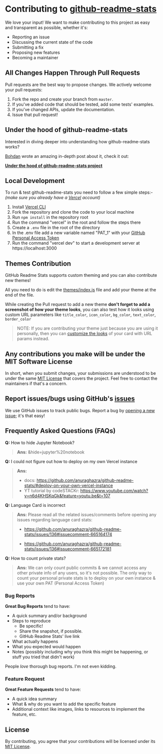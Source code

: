 # Contributing to [github-readme-stats](https://github.com/anuraghazra/github-readme-stats)

We love your input! We want to make contributing to this project as easy and transparent as possible, whether it's:

- Reporting an issue
- Discussing the current state of the code
- Submitting a fix
- Proposing new features
- Becoming a maintainer

## All Changes Happen Through Pull Requests

Pull requests are the best way to propose changes. We actively welcome your pull requests:

1. Fork the repo and create your branch from `master`.
1. If you've added code that should be tested, add some tests' examples.
1. If you've changed APIs, update the documentation.
1. Issue that pull request!

## Under the hood of github-readme-stats

Interested in diving deeper into understanding how github-readme-stats works?   

[Bohdan](https://github.com/Bogdan-Lyashenko) wrote an amazing in-depth post about it, check it out:

**[Under the hood of github-readme-stats project](https://codecrumbs.io/library/github-readme-stats)**


## Local Development

To run & test github-readme-stats you need to follow a few simple steps:-
_(make sure you already have a [Vercel](https://vercel.com/) account)_

1. Install [Vercel CLI](https://vercel.com/download)
1. Fork the repository and clone the code to your local machine
1. Run `npm install` in the repository root
1. Run the command "vercel" in the root and follow the steps there
1. Create a `.env` file in the root of the directory
1. In the .env file add a new variable named "PAT_1" with your [GitHub Personal Access Token](https://docs.github.com/en/github/authenticating-to-github/creating-a-personal-access-token)
1. Run the command "vercel dev" to start a development server at https://localhost:3000

## Themes Contribution

GitHub Readme Stats supports custom theming and you can also contribute new themes!

All you need to do is edit the [themes/index.js](./themes/index.js) file and add your theme at the end of the file.

While creating the Pull request to add a new theme **don't forget to add a screenshot of how your theme looks**, you can also test how it looks using custom URL parameters like `title_color`, `icon_color`, `bg_color`, `text_color`, `border_color`

> NOTE: If you are contributing your theme just because you are using it personally, then you can [customize the looks](./readme.md#customization) of your card with URL params instead.

## Any contributions you make will be under the MIT Software License

In short, when you submit changes, your submissions are understood to be under the same [MIT License](http://choosealicense.com/licenses/mit/) that covers the project. Feel free to contact the maintainers if that's a concern.

## Report issues/bugs using GitHub's [issues](https://github.com/anuraghazra/github-readme-stats/issues)

We use GitHub issues to track public bugs. Report a bug by [opening a new issue](https://github.com/anuraghazra/github-readme-stats/issues/new/choose); it's that easy!

## Frequently Asked Questions (FAQs)

**Q:** How to hide Jupyter Notebook?

> **Ans:** &hide=jupyter%20notebook

**Q:** I could not figure out how to deploy on my own Vercel instance

> **Ans:**
>
> - docs: https://github.com/anuraghazra/github-readme-stats/#deploy-on-your-own-vercel-instance
> - YT tutorial by codeSTACKr: https://www.youtube.com/watch?v=n6d4KHSKqGk&feature=youtu.be&t=107

**Q:** Language Card is incorrect

> **Ans:** Please read all the related issues/comments before opening any issues regarding language card stats:
>
> - https://github.com/anuraghazra/github-readme-stats/issues/136#issuecomment-665164174
>
> - https://github.com/anuraghazra/github-readme-stats/issues/136#issuecomment-665172181

**Q:** How to count private stats?

> **Ans:** We can only count public commits & we cannot access any other private info of any users, so it's not possible. The only way to count your personal private stats is to deploy on your own instance & use your own PAT (Personal Access Token)

### Bug Reports

**Great Bug Reports** tend to have:

- A quick summary and/or background
- Steps to reproduce
  - Be specific!
  - Share the snapshot, if possible.
  - GitHub Readme Stats' live link
- What actually happens
- What you expected would happen
- Notes (possibly including why you think this might be happening, or stuff you tried that didn't work)

People _love_ thorough bug reports. I'm not even kidding.

### Feature Request

**Great Feature Requests** tend to have:

- A quick idea summary
- What & why do you want to add the specific feature
- Additional context like images, links to resources to implement the feature, etc.

## License

By contributing, you agree that your contributions will be licensed under its [MIT License](./LICENSE).
